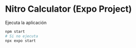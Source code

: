 # Nitro Calculator (Expo Project)
Ejecuta la aplicación
```bash
npm start
# Si no ejecuta
npx expo start 
